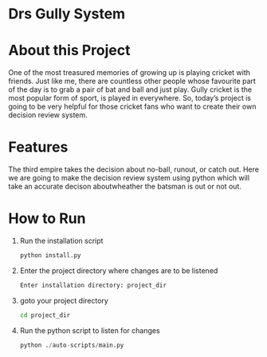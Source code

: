 # Drs Gully System

# About this Project
One of the most treasured memories of growing up is playing cricket with friends. Just like me, there are countless other people whose favourite part of the day is to grab a pair of bat and ball and just play. Gully cricket is the most popular form of sport, is played in everywhere. So, today’s project is going to be very helpful for those cricket fans who want to create their own decision review system. 

# Features
The third empire takes the decision about no-ball, runout, or catch out. Here we are going to make the decision review system using python which will take an accurate decison aboutwheather the batsman is out or not out.

# How to Run

1. Run the installation script
    ```bash
    python install.py
    ```
2. Enter the project directory where changes are to be listened
    ```bash
    Enter installation directory: project_dir
    ```
3. goto your project directory
    ```bash
    cd project_dir
    ```

4. Run the python script to listen for changes
    ```python
    python ./auto-scripts/main.py
    ```

